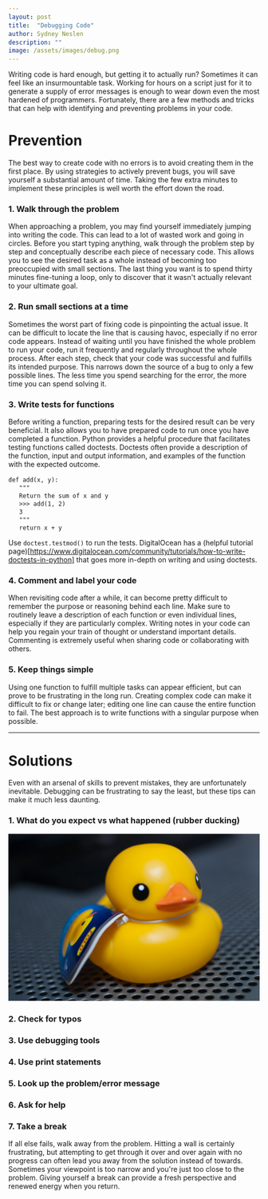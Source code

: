 ```yaml
---
layout: post
title:  "Debugging Code"
author: Sydney Neslen
description: ""
image: /assets/images/debug.png
---
```


Writing code is hard enough, but getting it to actually run? Sometimes it can feel like an insurmountable task. Working for hours on a script just for it to generate a supply of error messages is enough to wear down even the most hardened of programmers. Fortunately, there are a few methods and tricks that can help with identifying and preventing problems in your code.

# Prevention 
The best way to create code with no errors is to avoid creating them in the first place. By using strategies to actively prevent bugs, you will save yourself a substantial amount of time. Taking the few extra minutes to implement these principles is well worth the effort down the road. 

### 1. Walk through the problem
When approaching a problem, you may find yourself immediately jumping into writing the code. This can lead to a lot of wasted work and going in circles. Before you start typing anything, walk through the problem step by step and conceptually describe each piece of necessary code. This allows you to see the desired task as a whole instead of becoming too preoccupied with small sections. The last thing you want is to spend thirty minutes fine-tuning a loop, only to discover that it wasn't actually relevant to your ultimate goal. 

### 2. Run small sections at a time
Sometimes the worst part of fixing code is pinpointing the actual issue. It can be difficult to locate the line that is causing havoc, especially if no error code appears. Instead of waiting until you have finished the whole problem to run your code, run it frequently and regularly throughout the whole process. After each step, check that your code was successful and fulfills its intended purpose. This narrows down the source of a bug to only a few possible lines. The less time you spend searching for the error, the more time you can spend solving it. 

### 3. Write tests for functions
Before writing a function, preparing tests for the desired result can be very beneficial. It also allows you to have prepared code to run once you have completed a function. Python provides a helpful procedure that facilitates testing functions called doctests. Doctests often provide a description of the function, input and output information, and examples of the function with the expected outcome. 

```
def add(x, y):
   """
   Return the sum of x and y
   >>> add(1, 2)
   3
   """
   return x + y
```

Use `doctest.testmod()` to run the tests. 
DigitalOcean has a (helpful tutorial page)[https://www.digitalocean.com/community/tutorials/how-to-write-doctests-in-python] that goes more in-depth on writing and using doctests. 

### 4. Comment and label your code
When revisiting code after a while, it can become pretty difficult to remember the purpose or reasoning behind each line. Make sure to routinely leave a description of each function or even individual lines, especially if they are particularly complex. Writing notes in your code can help you regain your train of thought or understand important details. Commenting is extremely useful when sharing code or collaborating with others. 

### 5. Keep things simple
Using one function to fulfill multiple tasks can appear efficient, but can prove to be frustrating in the long run. Creating complex code can make it difficult to fix or change later; editing one line can cause the entire function to fail. The best approach is to write functions with a singular purpose when possible. 

---
# Solutions
Even with an arsenal of skills to prevent mistakes, they are unfortunately inevitable. Debugging can be frustrating to say the least, but these tips can make it much less daunting. 

### 1. What do you expect vs what happened (rubber ducking)
![alt text](/assets/images/rubberduck.jpg)

### 2. Check for typos


### 3. Use debugging tools


### 4. Use print statements


### 5. Look up the problem/error message


### 6. Ask for help


### 7. Take a break
If all else fails, walk away from the problem. Hitting a wall is certainly frustrating, but attempting to get through it over and over again with no progress can often lead you away from the solution instead of towards. Sometimes your viewpoint is too narrow and you're just too close to the problem. Giving yourself a break can provide a fresh perspective and renewed energy when you return. 